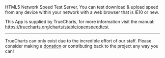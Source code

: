 HTML5 Network Speed Test Server. You can test download & upload speed from any device within your network with a web browser that is IE10 or new.

This App is supplied by TrueCharts, for more information visit the manual: https://truecharts.org/charts/stable/openspeedtest

---

TrueCharts can only exist due to the incredible effort of our staff.
Please consider making a [donation](https://truecharts.org/docs/about/sponsor) or contributing back to the project any way you can!
